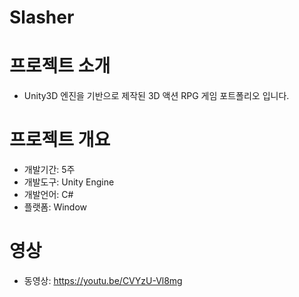 # Slasher

# 프로젝트 소개
* Unity3D 엔진을 기반으로 제작된 3D 액션 RPG 게임 포트폴리오 입니다.

# 프로젝트 개요
* 개발기간: 5주
* 개발도구: Unity Engine
* 개발언어: C#
* 플랫폼: Window

# 영상
* 동영상: https://youtu.be/CVYzU-Vl8mg
